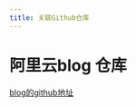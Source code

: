```yaml
---
title: 关联Github仓库
---
```


# 阿里云blog 仓库
[blog的github地址](https://github.com/Gerry1218/aliyun_blog)


